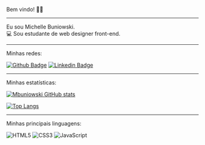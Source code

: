 Bem vindo! 🙋‍♀️

<hr>

Eu sou Michelle Buniowski.<br>
💻 Sou estudante de web designer front-end.<br>

<hr>

Minhas redes:

[![Github Badge](https://img.shields.io/badge/-Github-000?style=flat-square&logo=Github&logoColor=white&link=https://github.com/Mbuniowski)](https://github.com/Mbuniowski)
[![Linkedin Badge](https://img.shields.io/badge/-LinkedIn-blue?style=flat-square&logo=Linkedin&logoColor=white&link=https://www.linkedin.com/in/Mbuniowski/)](https://www.linkedin.com/in/Mbuniowski/)

<hr>

Minhas estatísticas:

[![Mbuniowski GitHub stats](https://github-readme-stats.vercel.app/api?username=Mbuniowski&theme=cobalt)](https://github.com/Mbuniowski/github-readme-stats)

[![Top Langs](https://github-readme-stats.vercel.app/api/top-langs/?username=Mbuniowski&layout=compact)](https://github.com/Mbuniowski/github-readme-stats)

<hr>

Minhas principais linguagens:

![HTML5](https://img.shields.io/badge/html5-%23E34F26.svg?style=for-the-badge&logo=html5&logoColor=white) 
![CSS3](https://img.shields.io/badge/css3-%231572B6.svg?style=for-the-badge&logo=css3&logoColor=white) 
![JavaScript](https://img.shields.io/badge/javascript-%23323330.svg?style=for-the-badge&logo=javascript&logoColor=%23F7DF1E)
